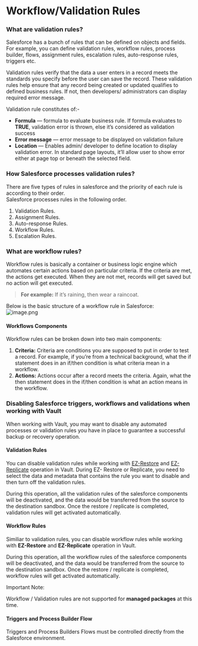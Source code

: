 # Workflow/Validation Rules

### What are validation rules? <a href="#what-are-validation-rules" id="what-are-validation-rules"></a>

Salesforce has a bunch of rules that can be defined on objects and fields. For example, you can define validation rules, workflow rules, process builder, flows, assignment rules, escalation rules, auto-response rules, triggers etc.

Validation rules verify that the data a user enters in a record meets the standards you specify before the user can save the record. These validation rules help ensure that any record being created or updated qualifies to defined business rules. If not, then developers/ administrators can display required error message.

Validation rule constitutes of:-

* **Formula** — formula to evaluate business rule. If formula evaluates to **TRUE**, validation error is thrown, else it’s considered as validation success
* **Error message** — error message to be displayed on validation failure
* **Location** — Enables admin/ developer to define location to display validation error. In standard page layouts, it’ll allow user to show error either at page top or beneath the selected field.

### How Salesforce processes validation rules? <a href="#how-salesforce-processes-validation-rules" id="how-salesforce-processes-validation-rules"></a>

There are five types of rules in salesforce and the priority of each rule is according to their order.\
Salesforce processes rules in the following order.

1. Validation Rules.
2. Assignment Rules.
3. Auto-response Rules.
4. Workflow Rules.
5. Escalation Rules.

### What are workflow rules? <a href="#what-are-workflow-rules" id="what-are-workflow-rules"></a>

Workflow rules is basically a container or business logic engine which automates certain actions based on particular criteria. If the criteria are met, the actions get executed. When they are not met, records will get saved but no action will get executed.

> **For example:** If it’s raining, then wear a raincoat.

Below is the basic structure of a workflow rule in Salesforce:\
![image.png](https://cdn.document360.io/8711f4e7-c040-4616-aac9-d947f87e4619/Images/Documentation/image-VGIOS0M2.png)

#### Workflows Components <a href="#workflows-components" id="workflows-components"></a>

Workflow rules can be broken down into two main components:

1. **Criteria:** Criteria are conditions you are supposed to put in order to test a record. For example, if you’re from a technical background, what the if statement does in an if/then condition is what criteria mean in a workflow.
2. **Actions:** Actions occur after a record meets the criteria. Again, what the then statement does in the if/then condition is what an action means in the workflow.

### Disabling Salesforce triggers, workflows and validations when working with Vault <a href="#disabling-salesforce-triggers-workflows-and-validations-when-working-with-vault" id="disabling-salesforce-triggers-workflows-and-validations-when-working-with-vault"></a>

When working with Vault, you may want to disable any automated processes or validation rules you have in place to guarantee a successful backup or recovery operation.

#### Validation Rules <a href="#validation-rules" id="validation-rules"></a>

You can disable validation rules while working with [EZ-Restore](../vault-features/restore/restoring-the-metadata-data-to-the-salesforce-org.md) and [EZ-Replicate](../vault-features/replicate/replicating-objects-between-two-salesforce-orgs.md) operation in Vault. During EZ- Restore or Replicate, you need to select the data and metadata that contains the rule you want to disable and then turn off the validation rules.

During this operation, all the validation rules of the salesforce components will be deactivated, and the data would be transferred from the source to the destination sandbox. Once the restore / replicate is completed, validation rules will get activated automatically.

#### Workflow Rules <a href="#workflow-rules" id="workflow-rules"></a>

Similiar to validation rules, you can disable workflow rules while working with **EZ-Restore** and **EZ-Replicate** operation in Vault.

During this operation, all the workflow rules of the salesforce components will be deactivated, and the data would be transferred from the source to the destination sandbox. Once the restore / replicate is completed, workflow rules will get activated automatically.

Important Note:

Workflow / Validation rules are not supported for **managed packages** at this time.

#### Triggers and Process Builder Flow <a href="#triggers-and-process-builder-flow" id="triggers-and-process-builder-flow"></a>

Triggers and Process Builders Flows must be controlled directly from the Salesforce environment.

